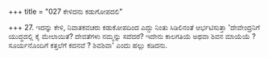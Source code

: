 +++
title = "027 ಕೇಳಿದನು ಕಡುಗೋಪದಲಿ"

+++
27. ಇದನ್ನು  ಕೇಳಿ, ನಿವಾತಕವಚರು ಕಡುಕೋಪದಿಂದ ಎದ್ದು ನಿಂತು ಸಿಡಿಲಿನಂತೆ ಆರ್ಭಟಿಸುತ್ತಾ 'ದೇವೇಂದ್ರನಿಗೆ  ಯುದ್ಧದಲ್ಲಿ ಕೈ ಮೇಲಾಯಿತೆ?  ದೇವತೆಗಳು ನಮ್ಮನ್ನು ಸದೆದರೆ?  ಇದೇನು ಕಾಲಗತಿಯೆ ಅಥವಾ ಶಿವನ ಮಾಯೆಯೆ ? ಸೂರ್ಯನೊಂದಿಗೆ ಕತ್ತಲೆಗೆ ಕದನವೆ ? ಶಿವಶಿವಾ' ಎಂದು ಹಲ್ಲು ಕಡಿದನು.